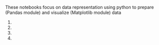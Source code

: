These notebooks focus on data representation using python to prepare (Pandas module) and visualize (Matplotlib module) data

1) 

2) 

3)

4)

